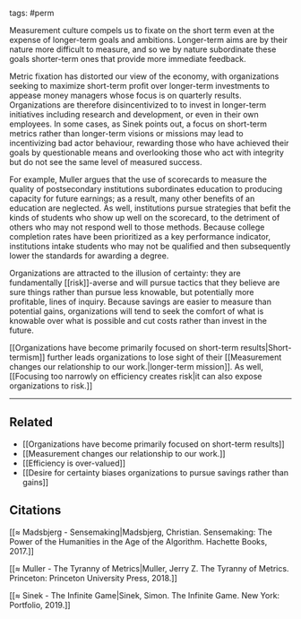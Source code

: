tags: #perm

Measurement culture compels us to fixate on the short term even at the expense of longer-term goals and ambitions. Longer-term aims are by their nature more difficult to measure, and so we by nature subordinate these goals shorter-term ones that provide more immediate feedback.

Metric fixation has distorted our view of the economy, with organizations seeking to maximize short-term profit over longer-term investments to appease money managers whose focus is on quarterly results. Organizations are therefore disincentivized to to invest in longer-term initiatives including research and development, or even in their own employees. In some cases, as Sinek points out, a focus on short-term metrics rather than longer-term visions or missions may lead to incentivizing bad actor behaviour, rewarding those who have achieved their goals by questionable means and overlooking those who act with integrity but do not see the same level of measured success.

For example, Muller argues that the use of scorecards to measure the quality of postsecondary institutions subordinates education to producing capacity for future earnings; as a result, many other benefits of an education are neglected. As well, institutions pursue strategies that befit the kinds of students who show up well on the scorecard, to the detriment of others who may not respond well to those methods. Because college completion rates have been prioritized as a key performance indicator, institutions intake students who may not be qualified and then subsequently lower the standards for awarding a degree. 


Organizations are attracted to the illusion of certainty: they are fundamentally [[risk]]-averse and will pursue tactics that they believe are sure things rather than pursue less knowable, but potentially more profitable, lines of inquiry. Because savings are easier to measure than potential gains, organizations will tend to seek the comfort of what is knowable over what is possible and cut costs rather than invest in the future. 

[[Organizations have become primarily focused on short-term results|Short-termism]] further leads organizations to lose sight of their [[Measurement changes our relationship to our work.|longer-term mission]]. As well, [[Focusing too narrowly on efficiency creates risk|it can also expose organizations to risk.]]

---
## Related 
- [[Organizations have become primarily focused on short-term results]]
- [[Measurement changes our relationship to our work.]]
- [[Efficiency is over-valued]]
- [[Desire for certainty biases organizations to pursue savings rather than gains]]

## Citations
[[≈ Madsbjerg - Sensemaking|Madsbjerg, Christian. Sensemaking: The Power of the Humanities in the Age of the Algorithm. Hachette Books, 2017.]]

[[≈ Muller - The Tyranny of Metrics|Muller, Jerry Z. The Tyranny of Metrics. Princeton: Princeton University Press, 2018.]]

[[≈ Sinek - The Infinite Game|Sinek, Simon. The Infinite Game. New York: Portfolio, 2019.]]

